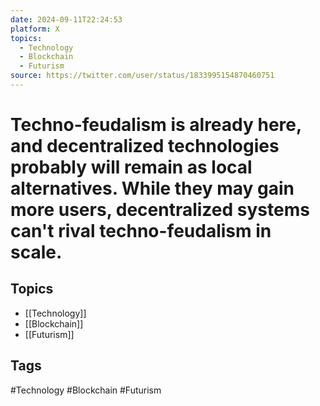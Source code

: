 ```yaml
---
date: 2024-09-11T22:24:53
platform: X
topics:
  - Technology
  - Blockchain
  - Futurism
source: https://twitter.com/user/status/1833995154870460751
---
```

# Techno-feudalism is already here, and decentralized technologies probably will remain as local alternatives. While they may gain more users, decentralized systems can't rival techno-feudalism in scale.

## Topics
- [[Technology]]
- [[Blockchain]]
- [[Futurism]]

## Tags
#Technology #Blockchain #Futurism